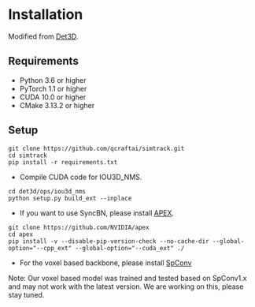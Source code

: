 # Installation
Modified from [Det3D](https://github.com/poodarchu/Det3D/blob/master/INSTALLATION.md).

## Requirements
* Python 3.6 or higher
* PyTorch 1.1 or higher
* CUDA 10.0 or higher
* CMake 3.13.2 or higher

## Setup
```
git clone https://github.com/qcraftai/simtrack.git
cd simtrack
pip install -r requirements.txt
```
* Compile CUDA code for IOU3D_NMS.
``` 
cd det3d/ops/iou3d_nms
python setup.py build_ext --inplace
```

* If you want to use SyncBN, please install [APEX](https://github.com/NVIDIA/apex). 
```
git clone https://github.com/NVIDIA/apex
cd apex
pip install -v --disable-pip-version-check --no-cache-dir --global-option="--cpp_ext" --global-option="--cuda_ext" ./
```

* For the voxel based backbone, please install [SpConv](https://github.com/traveller59/spconv)

Note: Our voxel based model was trained and tested based on SpConv1.x and may not work with the latest version. We are working on this, please stay tuned. 
